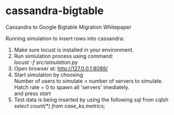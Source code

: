 # cassandra-bigtable
Cassandra to Google Bigtable Migration Whitepaper

Running simulation to insert rows into cassandra:

1) Make sure locust is installed in your environment.
2) Run simlulation process using command:
   <br><i>locust -f src/simulation.py</i>
3) Open browser at: http://127.0.0.1:8089/
4) Start simulation by choosing 
   <br>Number of users to simulate = number of servers to simulate. 
   <br> Hatch rate = 0 to spawn all
  'servers' imediately.
   <br> and press <i>start</i> 
5) Test data is being inserted by using the following sql from cqlsh
    <br><i>select count(*) from case_ks.metrics;</i>